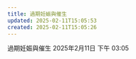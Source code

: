 ```yaml
---
title: 過期妊娠與催生
updated: 2025-02-11T15:05:53
created: 2025-02-11T15:05:26
---
```


過期妊娠與催生
2025年2月11日
下午 03:05
